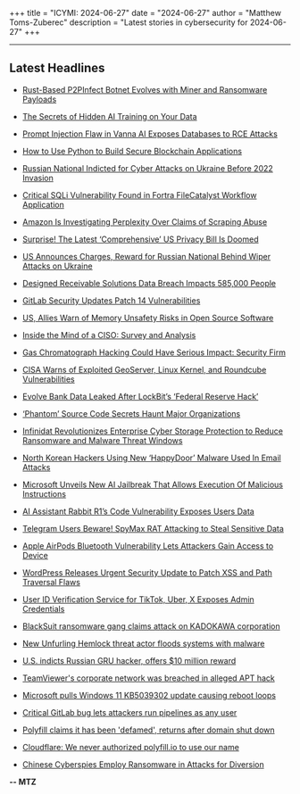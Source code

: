 +++
title = "ICYMI: 2024-06-27"
date = "2024-06-27"
author = "Matthew Toms-Zuberec"
description = "Latest stories in cybersecurity for 2024-06-27"
+++

---------------------------------------------------------------------------
## Latest Headlines
- [Rust-Based P2PInfect Botnet Evolves with Miner and Ransomware Payloads](https://thehackernews.com/2024/06/rust-based-p2pinfect-botnet-evolves.html)

- [The Secrets of Hidden AI Training on Your Data](https://thehackernews.com/2024/06/the-secrets-of-hidden-ai-training-on.html)

- [Prompt Injection Flaw in Vanna AI Exposes Databases to RCE Attacks](https://thehackernews.com/2024/06/prompt-injection-flaw-in-vanna-ai.html)

- [How to Use Python to Build Secure Blockchain Applications](https://thehackernews.com/2024/06/how-to-use-python-to-build-secure.html)

- [Russian National Indicted for Cyber Attacks on Ukraine Before 2022 Invasion](https://thehackernews.com/2024/06/russian-national-indicted-for-cyber.html)

- [Critical SQLi Vulnerability Found in Fortra FileCatalyst Workflow Application](https://thehackernews.com/2024/06/critical-sqli-vulnerability-found-in.html)

- [Amazon Is Investigating Perplexity Over Claims of Scraping Abuse](https://www.wired.com/story/aws-perplexity-bot-scraping-investigation/)

- [Surprise! The Latest ‘Comprehensive’ US Privacy Bill Is Doomed](https://www.wired.com/story/apra-privacy-bill-doomed/)

- [US Announces Charges, Reward for Russian National Behind Wiper Attacks on Ukraine](https://www.securityweek.com/us-announces-charges-reward-for-russian-national-behind-wiper-attacks-on-ukraine/)

- [Designed Receivable Solutions Data Breach Impacts 585,000 People](https://www.securityweek.com/designed-receivable-solutions-data-breach-impacts-585000-people/)

- [GitLab Security Updates Patch 14 Vulnerabilities](https://www.securityweek.com/gitlab-security-updates-patch-14-vulnerabilities/)

- [US, Allies Warn of Memory Unsafety Risks in Open Source Software](https://www.securityweek.com/us-allies-warn-of-memory-unsafety-risks-in-open-source-software/)

- [Inside the Mind of a CISO: Survey and Analysis](https://www.securityweek.com/inside-the-mind-of-a-ciso-survey-and-analysis/)

- [Gas Chromatograph Hacking Could Have Serious Impact: Security Firm](https://www.securityweek.com/gas-chromatograph-hacking-could-have-serious-impact-security-firm/)

- [CISA Warns of Exploited GeoServer, Linux Kernel, and Roundcube Vulnerabilities](https://www.securityweek.com/cisa-warns-of-exploited-geoserver-linux-kernel-and-roundcube-vulnerabilities/)

- [Evolve Bank Data Leaked After LockBit’s ‘Federal Reserve Hack’](https://www.securityweek.com/evolve-bank-data-leaked-after-lockbits-federal-reserve-hack/)

- [‘Phantom’ Source Code Secrets Haunt Major Organizations](https://www.securityweek.com/phantom-source-code-secrets-haunt-major-organizations/)

- [Infinidat Revolutionizes Enterprise Cyber Storage Protection to Reduce Ransomware and Malware Threat Windows](https://cybersecuritynews.com/ransomware-and-malware-threat-windows/)

- [North Korean Hackers Using New ‘HappyDoor’ Malware Used In Email Attacks](https://cybersecuritynews.com/north-korean-hackers-happydoor-malware/)

- [Microsoft Unveils New AI Jailbreak That Allows Execution Of Malicious Instructions](https://cybersecuritynews.com/microsoft-ai-jailbreak-skeleton-key/)

- [AI Assistant Rabbit R1’s Code Vulnerability Exposes Users Data](https://cybersecuritynews.com/ai-assistant-rabbit-r1s-code-vulnerability/)

- [Telegram Users Beware! SpyMax RAT Attacking to Steal Sensitive Data](https://cybersecuritynews.com/telegram-users-beware-spymax/)

- [Apple AirPods Bluetooth Vulnerability Lets Attackers Gain Access to Device](https://cybersecuritynews.com/apple-airpods-bluetooth-vulnerability/)

- [WordPress Releases Urgent Security Update to Patch XSS and Path Traversal Flaws](https://cybersecuritynews.com/wordpress-releases-urgent-security-update/)

- [User ID Verification Service for TikTok, Uber, X Exposes Admin Credentials](https://cybersecuritynews.com/au10tix-exposes-admin-credentials/)

- [BlackSuit ransomware gang claims attack on KADOKAWA corporation](https://www.bleepingcomputer.com/news/security/blacksuit-ransomware-gang-claims-attack-on-kadokawa-corporation/)

- [New Unfurling Hemlock threat actor floods systems with malware](https://www.bleepingcomputer.com/news/security/new-unfurling-hemlock-threat-actor-floods-systems-with-malware/)

- [U.S. indicts Russian GRU hacker, offers $10 million reward](https://www.bleepingcomputer.com/news/security/us-indicts-russian-gru-hacker-offers-10-million-reward/)

- [TeamViewer's corporate network was breached in alleged APT hack](https://www.bleepingcomputer.com/news/security/teamviewers-corporate-network-was-breached-in-alleged-apt-hack/)

- [Microsoft pulls Windows 11 KB5039302 update causing reboot loops](https://www.bleepingcomputer.com/news/microsoft/microsoft-pulls-june-windows-11-kb5039302-update-causing-repeated-restarts/)

- [Critical GitLab bug lets attackers run pipelines as any user](https://www.bleepingcomputer.com/news/security/critical-gitlab-bug-lets-attackers-run-pipelines-as-any-user/)

- [Polyfill claims it has been 'defamed', returns after domain shut down](https://www.bleepingcomputer.com/news/security/polyfill-claims-it-has-been-defamed-returns-after-domain-shut-down/)

- [Cloudflare: We never authorized polyfill.io to use our name](https://www.bleepingcomputer.com/news/security/cloudflare-we-never-authorized-polyfillio-to-use-our-name/)

- [Chinese Cyberspies Employ Ransomware in Attacks for Diversion](https://www.bleepingcomputer.com/news/security/chinese-cyberspies-employ-ransomware-in-attacks-for-diversion/)

**-- MTZ**